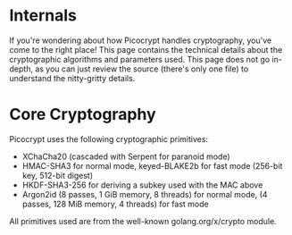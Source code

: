# Internals
If you're wondering about how Picocrypt handles cryptography, you've come to the right place! This page contains the technical details about the cryptographic algorithms and parameters used. This page does not go in-depth, as you can just review the source (there's only one file) to understand the nitty-gritty details.

# Core Cryptography
Picocrypt uses the following cryptographic primitives:
- XChaCha20 (cascaded with Serpent for paranoid mode)
- HMAC-SHA3 for normal mode, keyed-BLAKE2b for fast mode (256-bit key, 512-bit digest)
- HKDF-SHA3-256 for deriving a subkey used with the MAC above
- Argon2id (8 passes, 1 GiB memory, 8 threads) for normal mode, (4 passes, 128 MiB memory, 4 threads) for fast mode

All primitives used are from the well-known golang.org/x/crypto module.
